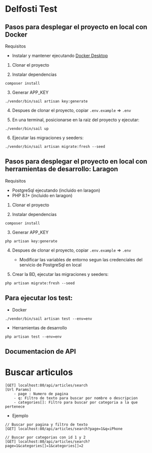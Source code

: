 # Delfosti Test


## Pasos para desplegar el proyecto en local con Docker

Requisitos

- Instalar y mantener ejecutando [Docker Desktop](https://www.docker.com/products/docker-desktop/)

1) Clonar el proyecto

2) Instalar dependencias
```
composer install
```

3) Generar APP_KEY
```
./vendor/bin/sail artisan key:generate
```

4) Despues de clonar el proyecto, copiar ```.env.example``` => ```.env```

5) En una terminal, posicionarse en la raiz del proyecto y ejecutar:

```
./vendor/bin/sail up
```

6) Ejecutar las migraciones y seeders:

 ```
./vendor/bin/sail artisan migrate:fresh --seed
```

## Pasos para desplegar el proyecto en local con herramientas de desarrollo: Laragon

Requisitos

- PostgreSql ejecutando (incluido en laragon)
- PHP 8.1+  (incluido en laragon)

1) Clonar el proyecto

2) Instalar dependencias
```
composer install
```

3) Generar APP_KEY
```
php artisan key:generate
```

4) Despues de clonar el proyecto, copiar ```.env.example``` => ```.env``` 
   - Modificar las variables de entorno segun las credenciales del servicio de PostgreSql en local

5) Crear la BD, ejecutar las migraciones y seeders:
 ```
php artisan migrate:fresh --seed
```


## Para ejecutar los test:

- Docker
```
./vendor/bin/sail artisan test --env=env
```

- Herramientas de desarrollo
```
php artisan test --env=env
```


## Documentacion de API 

# Buscar articulos
```
[GET] localhost:80/api/articles/search
[Url Params] 
    - page : Numero de pagina
    - q: Filtro de texto para buscar por nombre o descripcion
    - categories[]: Filtro para buscar por categoria a la que pertenece
```
- Ejemplo
```
// Buscar por pagina y filtro de texto
[GET] localhost:80/api/articles/search?page=1&q=iPhone
```

```
// Buscar por categorias con id 1 y 2
[GET] localhost:80/api/articles/search?page=1&categories[]=1&categories[]=2
```
